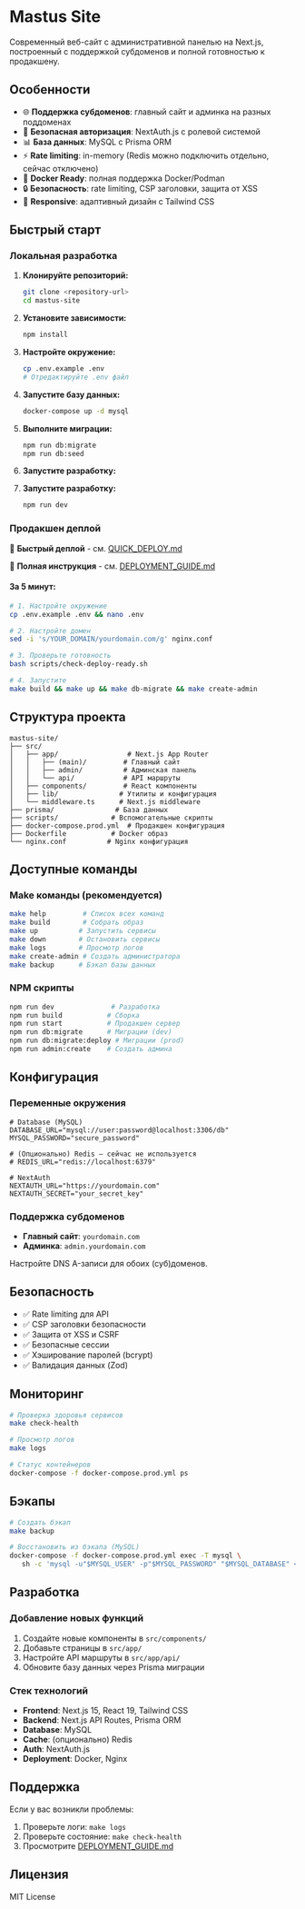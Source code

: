 # Mastus Site

Современный веб-сайт с административной панелью на Next.js, построенный с поддержкой субдоменов и полной готовностью к продакшену.

## Особенности

- 🌐 **Поддержка субдоменов**: главный сайт и админка на разных поддоменах
- 🔐 **Безопасная авторизация**: NextAuth.js с ролевой системой  
- 📊 **База данных**: MySQL с Prisma ORM
- ⚡ **Rate limiting**: in-memory (Redis можно подключить отдельно, сейчас отключено)
- 🐳 **Docker Ready**: полная поддержка Docker/Podman
- 🔒 **Безопасность**: rate limiting, CSP заголовки, защита от XSS
- 📱 **Responsive**: адаптивный дизайн с Tailwind CSS

## Быстрый старт

### Локальная разработка

1. **Клонируйте репозиторий:**
   ```bash
   git clone <repository-url>
   cd mastus-site
   ```

2. **Установите зависимости:**
   ```bash
   npm install
   ```

3. **Настройте окружение:**
   ```bash
   cp .env.example .env
   # Отредактируйте .env файл
   ```

4. **Запустите базу данных:**
   ```bash
   docker-compose up -d mysql
   ```

5. **Выполните миграции:**
   ```bash
   npm run db:migrate
   npm run db:seed
   ```

6. **Запустите разработку:**

6. **Запустите разработку:**
   ```bash
   npm run dev
   ```

### Продакшен деплой

🚀 **Быстрый деплой** - см. [QUICK_DEPLOY.md](QUICK_DEPLOY.md)

📖 **Полная инструкция** - см. [DEPLOYMENT_GUIDE.md](DEPLOYMENT_GUIDE.md)

#### За 5 минут:

```bash
# 1. Настройте окружение
cp .env.example .env && nano .env

# 2. Настройте домен  
sed -i 's/YOUR_DOMAIN/yourdomain.com/g' nginx.conf

# 3. Проверьте готовность
bash scripts/check-deploy-ready.sh

# 4. Запустите
make build && make up && make db-migrate && make create-admin
```

## Структура проекта

```
mastus-site/
├── src/
│   ├── app/                 # Next.js App Router
│   │   ├── (main)/         # Главный сайт
│   │   ├── admin/          # Админская панель
│   │   └── api/            # API маршруты
│   ├── components/         # React компоненты
│   ├── lib/               # Утилиты и конфигурация
│   └── middleware.ts      # Next.js middleware
├── prisma/               # База данных
├── scripts/             # Вспомогательные скрипты
├── docker-compose.prod.yml  # Продакшен конфигурация
├── Dockerfile           # Docker образ
└── nginx.conf          # Nginx конфигурация
```

## Доступные команды

### Make команды (рекомендуется)
```bash
make help         # Список всех команд
make build        # Собрать образ
make up          # Запустить сервисы  
make down        # Остановить сервисы
make logs        # Просмотр логов
make create-admin # Создать администратора
make backup      # Бэкап базы данных
```

### NPM скрипты
```bash
npm run dev              # Разработка
npm run build           # Сборка
npm run start           # Продакшен сервер
npm run db:migrate      # Миграции (dev)
npm run db:migrate:deploy # Миграции (prod)
npm run admin:create    # Создать админа
```

## Конфигурация

### Переменные окружения

```env
# Database (MySQL)
DATABASE_URL="mysql://user:password@localhost:3306/db"
MYSQL_PASSWORD="secure_password"

# (Опционально) Redis – сейчас не используется
# REDIS_URL="redis://localhost:6379"

# NextAuth
NEXTAUTH_URL="https://yourdomain.com"
NEXTAUTH_SECRET="your_secret_key"
```

### Поддержка субдоменов

- **Главный сайт**: `yourdomain.com`
- **Админка**: `admin.yourdomain.com`

Настройте DNS A-записи для обоих (суб)доменов.

## Безопасность

- ✅ Rate limiting для API
- ✅ CSP заголовки безопасности  
- ✅ Защита от XSS и CSRF
- ✅ Безопасные сессии
- ✅ Хэширование паролей (bcrypt)
- ✅ Валидация данных (Zod)

## Мониторинг

```bash
# Проверка здоровья сервисов
make check-health

# Просмотр логов
make logs

# Статус контейнеров
docker-compose -f docker-compose.prod.yml ps
```

## Бэкапы

```bash
# Создать бэкап
make backup

# Восстановить из бэкапа (MySQL)
docker-compose -f docker-compose.prod.yml exec -T mysql \
   sh -c 'mysql -u"$MYSQL_USER" -p"$MYSQL_PASSWORD" "$MYSQL_DATABASE" < /backup/backup.sql'
```

## Разработка

### Добавление новых функций

1. Создайте новые компоненты в `src/components/`
2. Добавьте страницы в `src/app/` 
3. Настройте API маршруты в `src/app/api/`
4. Обновите базу данных через Prisma миграции

### Стек технологий

- **Frontend**: Next.js 15, React 19, Tailwind CSS
- **Backend**: Next.js API Routes, Prisma ORM
- **Database**: MySQL  
- **Cache**: (опционально) Redis
- **Auth**: NextAuth.js
- **Deployment**: Docker, Nginx

## Поддержка

Если у вас возникли проблемы:

1. Проверьте логи: `make logs`
2. Проверьте состояние: `make check-health`
3. Просмотрите [DEPLOYMENT_GUIDE.md](DEPLOYMENT_GUIDE.md)

## Лицензия

MIT License
